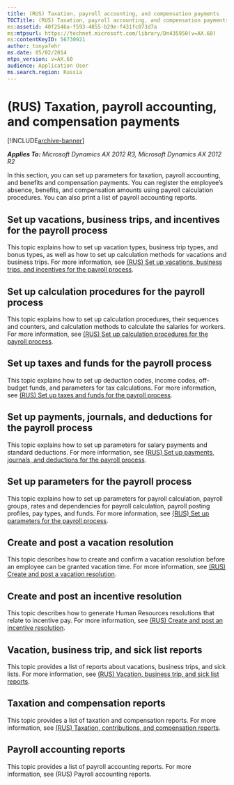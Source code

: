 ```yaml
---
title: (RUS) Taxation, payroll accounting, and compensation payments
TOCTitle: (RUS) Taxation, payroll accounting, and compensation payments
ms:assetid: 40f2546a-f593-4855-b29e-f431fc073d7a
ms:mtpsurl: https://technet.microsoft.com/library/Dn435950(v=AX.60)
ms:contentKeyID: 56730921
author: tonyafehr
ms.date: 05/02/2014
mtps_version: v=AX.60
audience: Application User
ms.search.region: Russia
---
```


# (RUS) Taxation, payroll accounting, and compensation payments 


[!INCLUDE[archive-banner](includes/archive-banner.md)]


_**Applies To:** Microsoft Dynamics AX 2012 R3, Microsoft Dynamics AX 2012 R2_

In this section, you can set up parameters for taxation, payroll accounting, and benefits and compensation payments. You can register the employee’s absence, benefits, and compensation amounts using payroll calculation procedures. You can also print a list of payroll accounting reports.

## Set up vacations, business trips, and incentives for the payroll process

This topic explains how to set up vacation types, business trip types, and bonus types, as well as how to set up calculation methods for vacations and business trips. For more information, see [(RUS) Set up vacations, business trips, and incentives for the payroll process](rus-set-up-vacations-business-trips-and-incentives-for-the-payroll-process.md).

## Set up calculation procedures for the payroll process

This topic explains how to set up calculation procedures, their sequences and counters, and calculation methods to calculate the salaries for workers. For more information, see [(RUS) Set up calculation procedures for the payroll process](rus-set-up-calculation-procedures-for-the-payroll-process.md).

## Set up taxes and funds for the payroll process

This topic explains how to set up deduction codes, income codes, off-budget funds, and parameters for tax calculations. For more information, see [(RUS) Set up taxes and funds for the payroll process](rus-set-up-taxes-and-funds-for-the-payroll-process.md).

## Set up payments, journals, and deductions for the payroll process

This topic explains how to set up parameters for salary payments and standard deductions. For more information, see [(RUS) Set up payments, journals, and deductions for the payroll process](rus-set-up-payments-journals-and-deductions-for-the-payroll-process.md).

## Set up parameters for the payroll process

This topic explains how to set up parameters for payroll calculation, payroll groups, rates and dependencies for payroll calculation, payroll posting profiles, pay types, and funds. For more information, see [(RUS) Set up parameters for the payroll process](rus-set-up-parameters-for-the-payroll-process.md).

## Create and post a vacation resolution

This topic describes how to create and confirm a vacation resolution before an employee can be granted vacation time. For more information, see [(RUS) Create and post a vacation resolution](rus-create-and-post-a-vacation-resolution.md).

## Create and post an incentive resolution

This topic describes how to generate Human Resources resolutions that relate to incentive pay. For more information, see [(RUS) Create and post an incentive resolution](rus-create-and-post-an-incentive-resolution.md).

## Vacation, business trip, and sick list reports

This topic provides a list of reports about vacations, business trips, and sick lists. For more information, see [(RUS) Vacation, business trip, and sick list reports](rus-vacation-business-trip-and-sick-list-reports.md).

## Taxation and compensation reports

This topic provides a list of taxation and compensation reports. For more information, see [(RUS) Taxation, contributions, and compensation reports](rus-taxation-contributions-and-compensation-reports.md).

## Payroll accounting reports

This topic provides a list of payroll accounting reports. For more information, see (RUS) Payroll accounting reports.

  


